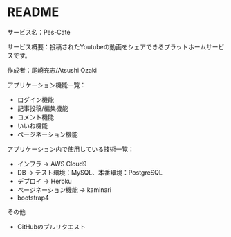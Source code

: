 # README
サービス名：Pes-Cate

サービス概要：投稿されたYoutubeの動画をシェアできるプラットホームサービスです。

作成者：尾崎充志/Atsushi Ozaki

アプリケーション機能一覧：
* ログイン機能
* 記事投稿/編集機能
* コメント機能
* いいね機能
* ページネーション機能

アプリケーション内で使用している技術一覧：
* インフラ → AWS Cloud9
* DB → テスト環境：MySQL、本番環境：PostgreSQL
* デプロイ → Heroku
* ページネーション機能 → kaminari
* bootstrap4

その他
* GitHubのプルリクエスト

